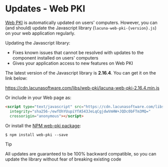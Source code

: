 ﻿# Updates - Web PKI

[Web PKI](index.md) is automatically updated on users' computers. However, you can (and should) update the Javascript library
(`lacuna-web-pki-{version}.js`) on your web application regularly.

Updating the Javascript library:

* Fixes known issues that cannot be resolved with updates to the component installed on users' computers
* Gives your application access to new features on Web PKI

The latest version of the Javascript library is **2.16.4**. You can get it on the link below:

https://cdn.lacunasoftware.com/libs/web-pki/lacuna-web-pki-2.16.4.min.js

Or include in your Web page as:
```html
<script type="text/javascript" src="https://cdn.lacunasoftware.com/libs/web-pki/lacuna-web-pki-2.16.4.min.js"
  integrity="sha256-/ewfOhYUupiYfA543JeLqCgjdwVmHW+JQDc0bFTm3MQ="
  crossorigin="anonymous"></script>
```

Or install the [NPM web-pki package](https://www.npmjs.com/package/web-pki):

```
$ npm install web-pki --save
```

> [!TIP]
> All updates are guaranteed to be 100% backward compatible, so you can update the library without fear of breaking existing code